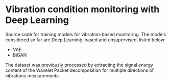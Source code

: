 # Vibration condition monitoring with Deep Learning
Source code for training models for vibration-based monitoring. The models considered so far are Deep Learning-based and unsupervised, listed below:
- VAE
- BiGAN

The dataset was previously processed by extracting the signal energy content of the Wavelet Packet decomposition for multiple directions of vibrations measurements.
